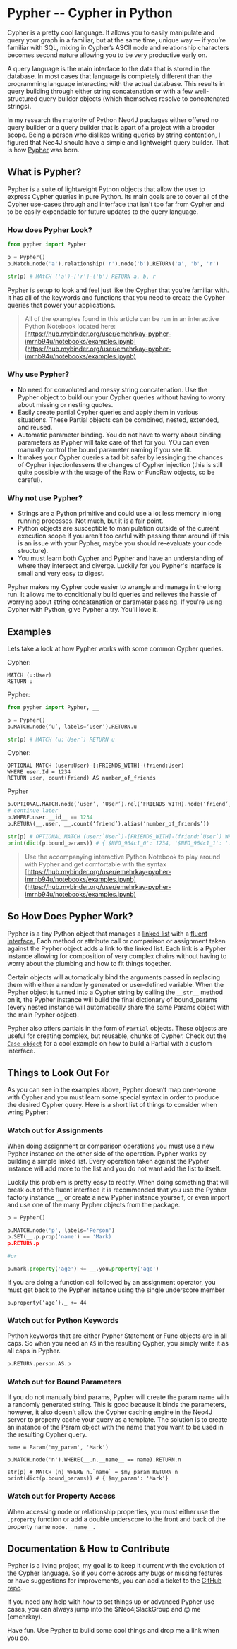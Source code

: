 # Pypher -- Cypher in Python

Cypher is a pretty cool language. It allows you to easily manipulate and query your graph in a familiar, but at the same time, unique way — if you’re familiar with SQL, mixing in Cypher’s ASCII node and relationship characters becomes second nature allowing you to be very productive early on.

A query language is the main interface to the data that is stored in the database. In most cases that language is completely different than the programming language interacting with the actual database. This results in query building through either string concatenation or with a few well-structured query builder objects (which themselves resolve to concatenated strings).

In my research the majority of Python Neo4J packages either offered no query builder or a query builder that is apart of a project with a broader scope. Being a person who dislikes writing queries by string contention, I figured that Neo4J should have a simple and lightweight query builder. That is how [Pypher](https://github.com/emehrkay/Pypher) was born.

## What is Pypher?

Pypher is a suite of lightweight Python objects that allow the user to express Cypher queries in pure Python. Its main goals are to cover all of the Cypher use-cases through and interface that isn't too far from Cypher and to be easily expendable for future updates to the query language.

### How does Pypher Look?

```python
from pypher import Pypher

p = Pypher()
p.Match.node('a').relationship('r').node('b').RETURN('a', 'b', 'r')

str(p) # MAtCH ('a')-['r']-('b') RETURN a, b, r
```

Pypher is setup to look and feel just like the Cypher that you're familiar with. It has all of the keywords and functions that you need to create the Cypher queries that power your applications.

> All of the examples found in this article can be run in an interactive Python Notebook located here: [https://hub.mybinder.org/user/emehrkay-pypher-imrnb94u/notebooks/examples.ipynb](https://hub.mybinder.org/user/emehrkay-pypher-imrnb94u/notebooks/examples.ipynb)

### Why use Pypher?

* No need for convoluted and messy string concatenation. Use the Pypher object to build our your Cypher queries without having to worry about missing or nesting quotes.
* Easily create partial Cypher queries and apply them in various situations. These Partial objects can be combined, nested, extended, and reused.
* Automatic parameter binding. You do not have to worry about binding parameters as Pypher will take care of that for you. YOu can even manually control the bound parameter naming if you see fit.
* It makes your Cypher queries a tad bit safer by lessinging the chances of Cypher injectionlessens the changes of Cypher injection (this is still quite possible with the usage of the Raw or FuncRaw objects, so be careful).

### Why not use Pypher?

* Strings are a Python primitive and could use a lot less memory in long running processes. Not much, but it is a fair point.
* Python objects are susceptible to manipulation outside of the current execution scope if you aren’t too carful with passing them around (if this is an issue with your Pypher, maybe you should re-evaluate your code structure).
* You must learn both Cypher and Pypher and have an understanding of where they intersect and diverge. Luckily for you Pypher's interface is small and very easy to digest.

Pypher makes my Cypher code easier to wrangle and manage in the long run. It allows me to conditionally build queries and relieves the hassle of worrying about string concatenation or parameter passing. If you're using Cypher with Python, give Pypher a try. You'll love it.

## Examples

Lets take a look at how Pypher works with some common Cypher queries.

Cypher:

```cypher
MATCH (u:User)
RETURN u
```

Pypher:

```python
from pypher import Pypher, __

p = Pypher()
p.MATCH.node(‘u’, labels=‘User’).RETURN.u

str(p) # MATCH (u:`User`) RETURN u
```

Cypher:

```cypher
OPTIONAL MATCH (user:User)-[:FRIENDS_WITH]-(friend:User)
WHERE user.Id = 1234
RETURN user, count(friend) AS number_of_friends
```

Pypher

```python
p.OPTIONAL.MATCH.node(‘user’, ‘User’).rel(‘FRIENDS_WITH).node(‘friend’, ‘User’)
# continue later
p.WHERE.user.__id__ == 1234
p.RETURN(__.user, __.count(‘friend’).alias(‘number_of_friends’))

str(p) # OPTIONAL MATCH (user:`User`)-[FRIENDS_WITH]-(friend:`User`) WHERE user.`id` = $NEO_964c1_0 RETURN user, count($NEO_964c1_1) AS $NEO_964c1_2
print(dict(p.bound_params)) # {'$NEO_964c1_0': 1234, '$NEO_964c1_1': 'friend', '$NEO_964c1_2': 'number_of_friends'}
```

> Use the accompanying interactive Python Notebook to play around with Pypher and get comfortable with the syntax [https://hub.mybinder.org/user/emehrkay-pypher-imrnb94u/notebooks/examples.ipynb](https://hub.mybinder.org/user/emehrkay-pypher-imrnb94u/notebooks/examples.ipynb)

## So How Does Pypher Work?

Pypher is a tiny Python object that manages a [linked list](https://en.wikipedia.org/wiki/Linked_list) with a [fluent interface.](https://en.wikipedia.org/wiki/Fluent_interface) Each method or attribute call or comparison or assignment taken against the Pypher object adds a link to the linked list. Each link is a Pypher instance allowing for composition of very complex chains without having to worry about the plumbing and how to fit things together.

Certain objects will automatically bind the arguments passed in replacing them with either a randomly generated or user-defined variable. When the Pypher object is turned into a Cypher string by calling the `__str__` method on it, the Pypher instance will build the final dictionary of bound_params (every nested instance will automatically share the same Params object with the main Pypher object).

Pypher also offers partials in the form of `Partial` objects. These objects are useful for creating complex, but reusable, chunks of Cypher. Check out the [`Case object`](https://github.com/emehrkay/Pypher/blob/master/pypher/partial.py#L232) for a cool example on how to build a Partial with a custom interface.

## Things to Look Out For

As you can see in the examples above, Pypher doesn’t map one-to-one with Cypher and you must learn some special syntax in order to produce the desired Cypher query. Here is a short list of things to consider when wring Pypher:

### Watch out for Assignments

When doing assignment or comparison operations you must use a new Pypher instance on the other side of the operation. Pypher works by building a simple linked list. Every operation taken against the Pypher instance will add more to the list and you do not want add the list to itself.

Luckily this problem is pretty easy to rectify. When doing something that will break out of the fluent interface it is recommended that you use the Pypher factory instance `__` or create a new Pypher instance yourself, or even import and use one of the many Pypher objects from the package.

```python
p = Pypher()

p.MATCH.node('p', labels='Person')
p.SET(__.p.prop('name') == 'Mark)
p.RETURN.p

#or

p.mark.property('age') <= __.you.property('age')
```

If you are doing a function call followed by an assignment operator, you must get back to the Pypher instance using the single underscore member

```
p.property(‘age’)._ += 44
```

### Watch out for Python Keywords

Python keywords that are either Pypher Statement or Func objects are in all caps. So when you need an `AS` in the resulting Cypher, you simply write it as all caps in Pypher.

```python
p.RETURN.person.AS.p
```

### Watch out for Bound Parameters

If you do not manually bind params, Pypher will create the param name with a randomly generated string. This is good because it binds the parameters, however, it also doesn’t allow the Cypher caching engine in the Neo4J server to property cache your query as a template. The solution is to create an instance of the Param object with the name that you want to be used in the resulting Cypher query.

```
name = Param('my_param', 'Mark')

p.MATCH.node('n').WHERE(__.n.__name__ == name).RETURN.n

str(p) # MATCH (n) WHERE n.`name` = $my_param RETURN n
print(dict(p.bound_params)) # {'$my_param': 'Mark'}
```

### Watch out for Property Access

When accessing node or relationship properties, you must either use the `.property` function or add a double underscore to the front and back of the property name `node.__name__`.

## Documentation & How to Contribute

Pypher is a living project, my goal is to keep it current with the evolution of the Cypher language. So if you come across any bugs or missing features or have suggestions for improvements, you can add a ticket to the [GitHub repo](https://github.com/emehrkay/Pypher).

If you need any help with how to set things up or advanced Pypher use cases, you can always jump into the $Neo4jSlackGroup<Channel> and @ me (emehrkay).

Have fun. Use Pypher to build some cool things and drop me a link when you do.